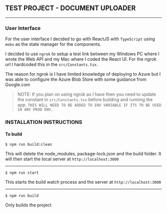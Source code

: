 ## TEST PROJECT - DOCUMENT UPLOADER
----

### User Interface
For the user interface I decided to go with ReactJS with `TypeScript` using `mobx` as the state manager for the components.

I decided to use `ngrok` to setup a test link between my Windows PC where I wrote the Web API and my Mac where I coded the React UI. For the ngrok url I hardcoded this in the `src/Constants.tsx`. 

The reason for ngrok is I have limited knowledge of deploying to Azure but I was able to configure the Azure Blob Store with some guidance from Google.com

> NOTE: If you plan on using ngrok as I have then you need to update the constant in `src/Constants.tsx` before building and running the app.
`THIS WILL NEED TO BE ADDED TO ENV VARIABLE IF ITS TO BE USED IN ANY PROD ENV.`

### INSTALLATION INSTRUCTIONS

#### To build
```
$ npm run build:clean 
```
This will delete the node_modules, package-lock.json and the build folder. It will then start the local server at `http://localhost:3000`

----

```
$ npm run start
```
This starts the build watch process and the server at `http://localhost:3000`

----

```
$ npm run build
```
Only builds the project